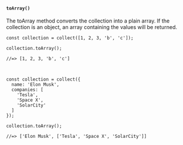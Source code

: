 #### ``toArray()``
The toArray method converts the collection into a plain array.
If the collection is an object, an array containing the values will be returned.
	
	const collection = collect([1, 2, 3, 'b', 'c']);
	
	collection.toArray();
	
	//=> [1, 2, 3, 'b', 'c']
	

	
	const collection = collect({
	  name: 'Elon Musk',
	  companies: [
	    'Tesla',
	    'Space X',
	    'SolarCity'
	  ]
	});
	
	collection.toArray();
	
	//=> ['Elon Musk', ['Tesla', 'Space X', 'SolarCity']]